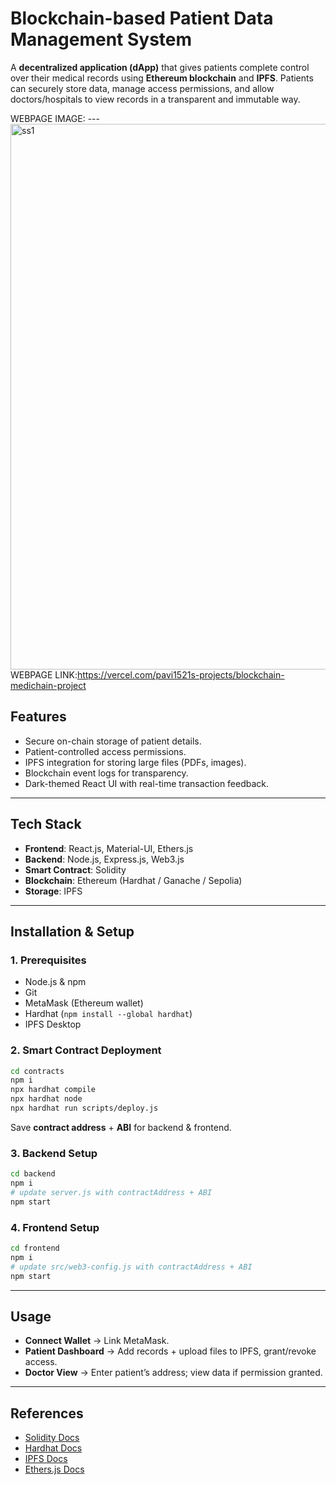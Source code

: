 # Blockchain-based Patient Data Management System

A **decentralized application (dApp)** that gives patients complete control over their medical records using **Ethereum blockchain** and **IPFS**. Patients can securely store data, manage access permissions, and allow doctors/hospitals to view records in a transparent and immutable way.

WEBPAGE IMAGE:
---<img width="1877" height="873" alt="ss1" src="https://github.com/user-attachments/assets/977be43e-7e8c-4987-a3ea-b40f8ae92935" />
WEBPAGE LINK:https://vercel.com/pavi1521s-projects/blockchain-medichain-project

##  Features
- Secure on-chain storage of patient details.  
- Patient-controlled access permissions.  
- IPFS integration for storing large files (PDFs, images).  
- Blockchain event logs for transparency.  
- Dark-themed React UI with real-time transaction feedback.  

---

##  Tech Stack
- **Frontend**: React.js, Material-UI, Ethers.js  
- **Backend**: Node.js, Express.js, Web3.js  
- **Smart Contract**: Solidity  
- **Blockchain**: Ethereum (Hardhat / Ganache / Sepolia)  
- **Storage**: IPFS  

---

##  Installation & Setup

### 1. Prerequisites
- Node.js & npm  
- Git  
- MetaMask (Ethereum wallet)  
- Hardhat (`npm install --global hardhat`)  
- IPFS Desktop  

### 2. Smart Contract Deployment
```bash
cd contracts
npm i
npx hardhat compile
npx hardhat node
npx hardhat run scripts/deploy.js
```
Save **contract address** + **ABI** for backend & frontend.

### 3. Backend Setup
```bash
cd backend
npm i
# update server.js with contractAddress + ABI
npm start
```

### 4. Frontend Setup
```bash
cd frontend
npm i
# update src/web3-config.js with contractAddress + ABI
npm start
```


---

##  Usage
- **Connect Wallet** → Link MetaMask.  
- **Patient Dashboard** → Add records + upload files to IPFS, grant/revoke access.  
- **Doctor View** → Enter patient’s address; view data if permission granted.  

---

##  References
- [Solidity Docs](https://docs.soliditylang.org/)  
- [Hardhat Docs](https://hardhat.org/docs)  
- [IPFS Docs](https://docs.ipfs.tech/)  
- [Ethers.js Docs](https://docs.ethers.org/)  
